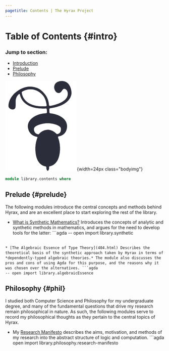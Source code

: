 ```yaml
---
pagetitle: Contents | The Hyrax Project
---
```


# Table of Contents {#intro}

<nav class="contents">

### Jump to section:

* [Introduction](#intro)
* [Prelude](#prelude)
* [Philosophy](#phil)

![](img/decotwo2.png){width=24px class="bodyimg"}

</nav>

```agda
module library.contents where
```

## Prelude {#prelude}

The following modules introduce the central concepts and methods behind Hyrax, and are an excellent place to start exploring the rest of the library.

* [What is Synthetic Mathematics?](404.html) Introduces the concepts of analytic and synthetic methods in mathematics, and argues for the need to develop tools for the latter: ```agda
-- open import library.synthetic
``` 

* [The Algebraic Essence of Type Theory](404.html) Describes the theoretical basis of the synthetic approach taken by Hyrax in terms of *dependently-typed algebraic theories.* The module also discusses the pros and cons of using Agda for this purpose, and the reasons why it was chosen over the alternatives. ```agda
-- open import library.algebraicEssence
``` 


## Philosophy {#phil}

I studied both Computer Science and Philosophy for my undergraduate degree, and many of the fundamental questions that drive my research remain philosophical in nature. As such, the following modules serve to record my philosophical thoughts as they pertain to the central topics of Hyrax.

* My [Research Manifesto](404.html) describes the aims, motivation, and methods of my research into the abstract structure of logic and computation. ```agda
open import library.philosophy.research-manifesto
```